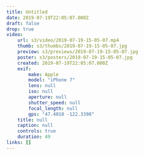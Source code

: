 ```yaml
---
title: Untitled
date: 2019-07-19T22:05:07.000Z
draft: false
drop: true
video:
    url: s3/video/2019-07-19-15-05-07.mp4
    thumb: s3/thumbs/2019-07-19-15-05-07.jpg
    preview: s3/previews/2019-07-19-15-05-07.jpg
    poster: s3/posters/2019-07-19-15-05-07.jpg
    created: 2019-07-19T22:05:07.000Z
    exif:
        make: Apple
        model: "iPhone 7"
        lens: null
        iso: null
        aperture: null
        shutter_speed: null
        focal_length: null
        gps: "47.4018 -122.3398"
    title: null
    caption: null
    controls: true
    duration: 49
links: []
---
```

